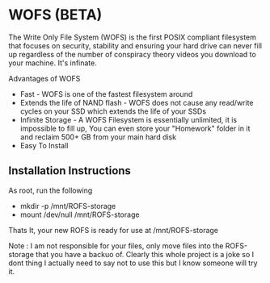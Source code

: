 # WOFS (BETA)
The Write Only File System (WOFS) is the first POSIX compliant filesystem that focuses on security, stability and ensuring your hard drive can never fill up regardless of the number of conspiracy theory videos you download to your machine. It's infinate. 

Advantages of WOFS
- Fast - WOFS is one of the fastest filesystem around
- Extends the life of NAND flash - WOFS does not cause any read/write cycles on your SSD which extends the life of your SSDs
- Infinite Storage - A WOFS Filesystem is essentially unlimited, it is impossible to fill up, You can even store your "Homework" folder in it and reclaim 500+ GB from your main hard disk
- Easy To Install

## Installation Instructions
As root, run the following
- mkdir -p /mnt/ROFS-storage
- mount /dev/null /mnt/ROFS-storage

Thats It, your new ROFS is ready for use at /mnt/ROFS-storage

Note : I am not responsible for your files, only move files into the ROFS-storage that you have a backuo of. Clearly this whole project is a joke so I dont thing I actually need to say not to use this but I know someone will try it.
